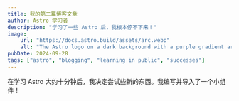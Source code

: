 ```yaml
---
title: 我的第二篇博客文章
author: Astro 学习者
description: "学习了一些 Astro 后，我根本停不下来！"
image:
    url: "https://docs.astro.build/assets/arc.webp"
    alt: "The Astro logo on a dark background with a purple gradient arc."
pubDate: 2024-09-28
tags: ["astro", "blogging", "learning in public", "successes"]
---
```

在学习 Astro 大约十分钟后，我决定尝试些新的东西。我编写并导入了一个小组件！